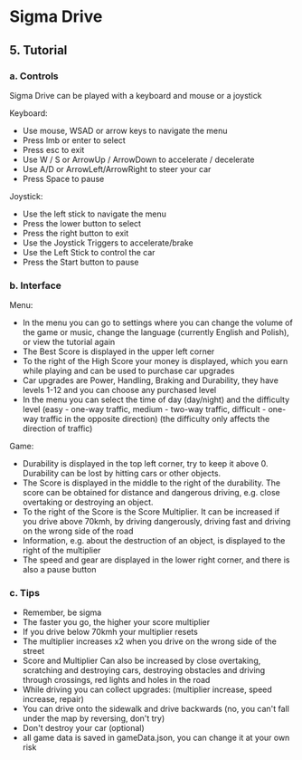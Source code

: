 
# Sigma Drive

## 5. Tutorial
### a. Controls
Sigma Drive can be played with a keyboard and mouse or a joystick

Keyboard:
- Use mouse, WSAD or arrow keys to navigate the menu
- Press lmb or enter to select
- Press esc to exit
- Use W / S or ArrowUp / ArrowDown to accelerate / decelerate
- Use A/D or ArrowLeft/ArrowRight to steer your car
- Press Space to pause

Joystick:
- Use the left stick to navigate the menu
- Press the lower button to select
- Press the right button to exit
- Use the Joystick Triggers to accelerate/brake
- Use the Left Stick to control the car
- Press the Start button to pause

### b. Interface
Menu:
- In the menu you can go to settings where you can change the volume of the game or music, change the language (currently English and Polish), or view the tutorial again
- The Best Score is displayed in the upper left corner
- To the right of the High Score your money is displayed, which you earn while playing and can be used to purchase car upgrades
- Car upgrades are Power, Handling, Braking and Durability, they have levels 1-12 and you can choose any purchased level
- In the menu you can select the time of day (day/night) and the difficulty level (easy - one-way traffic, medium - two-way traffic, difficult - one-way traffic in the opposite direction) (the difficulty only affects the direction of traffic)

Game:
- Durability is displayed in the top left corner, try to keep it above 0. Durability can be lost by hitting cars or other objects.
- The Score is displayed in the middle to the right of the durability. The score can be obtained for distance and dangerous driving, e.g. close overtaking or destroying an object.
- To the right of the Score is the Score Multiplier. It can be increased if you drive above 70kmh, by driving dangerously, driving fast and driving on the wrong side of the road
- Information, e.g. about the destruction of an object, is displayed to the right of the multiplier
- The speed and gear are displayed in the lower right corner, and there is also a pause button

### c. Tips
- Remember, be sigma
- The faster you go, the higher your score multiplier
- If you drive below 70kmh your multiplier resets
- The multiplier increases x2 when you drive on the wrong side of the street
- Score and Multiplier Can also be increased by close overtaking, scratching and destroying cars, destroying obstacles and driving through crossings, red lights and holes in the road
- While driving you can collect upgrades: (multiplier increase, speed increase, repair)
- You can drive onto the sidewalk and drive backwards (no, you can't fall under the map by reversing, don't try)
- Don't destroy your car (optional)
- all game data is saved in gameData.json, you can change it at your own risk

 
